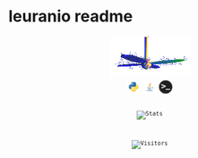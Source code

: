 # leuranio readme
<div align="center">
    <img src="assets/spinning_fan.gif">
    <br>
    <code><img height="25" src="assets/python.png"></code>
    <code><img height="25" src="assets/java.png"></code>
    <code><img height="25" src="assets/terminal.png"><code>

![Stats](https://github-readme-stats.vercel.app/api?username=leuranio&theme=dark&show_icons=true&bg_color=1a1a1a&icon_color=a0ffff)

![Visitors](https://visitor-badge.glitch.me/badge?page_id=leuranio.leuranio)
</div>

